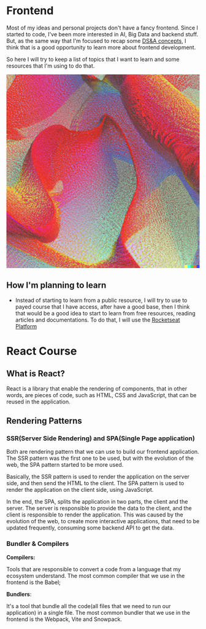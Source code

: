 # Frontend

Most of my ideas and personal projects don't have a fancy frontend. Since I started to code, I've been more interested in AI, Big Data and backend stuff. But, as the same way that I'm focused to recap some [DS&A concepts](../dsa/), I think that is a good opportunity to learn more about frontend development.

So here I will try to keep a list of topics that I want to learn and some resources that I'm using to do that.

![frontend](./frontend.png)

## How I'm planning to learn

- Instead of starting to learn from a public resource, I will try to use to payed course that I have access, after have a good base, then I think that would be a good idea to start to learn from free resources, reading articles and documentations.
To do that, I will use the [Rocketseat Platform](https://www.rocketseat.com.br/)

# React Course

## What is React?

React is a library that enable the rendering of components, that in other words, are pieces of code, such as HTML, CSS and JavaScript, that can be reused in the application.

## Rendering Patterns

### SSR(Server Side Rendering) and SPA(Single Page application)

Both are rendering pattern that we can use to build our frontend application. The SSR pattern was the first one to be used, but with the evolution of the web, the SPA pattern started to be more used.

Basically, the SSR pattern is used to render the application on the server side, and then send the HTML to the client. The SPA pattern is used to render the application on the client side, using JavaScript.

In the end, the SPA, splits the application in two parts, the client and the server. The server is responsible to provide the data to the client, and the client is responsible to render the application. This was caused by the evolution of the web, to create more interactive applications, that need to be updated frequently, consuming some backend API to get the data.

### Bundler & Compilers

**Compilers:** 

Tools that are responsible to convert a code from a language that my ecosystem understand. The most common compiler that we use in the frontend is the Babel;

**Bundlers**:

It's a tool that bundle all the code(all files that we need to run our application) in a single file. The most common bundler that we use in the frontend is the Webpack, Vite and Snowpack.
